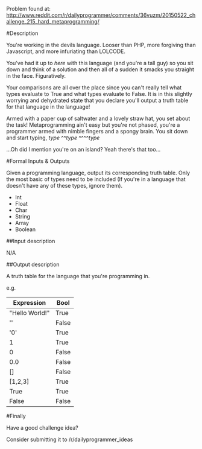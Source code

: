 Problem found at: http://www.reddit.com/r/dailyprogrammer/comments/36vuzm/20150522_challenge_215_hard_metaprogramming/

#Description

You're working in the devils language. Looser than PHP, more forgiving than Javascript, and more infuriating than LOLCODE.

You've had it up to *here* with this language (and you're a tall guy) so you sit down and think of a solution and then all of a sudden it smacks you straight in the face. Figuratively.

Your comparisons are all over the place since you can't really tell what types evaluate to True and what types evaluate to False. It is in this slightly worrying and dehydrated state that you declare you'll output a truth table for that language in the language!

Armed with a paper cup of saltwater and a lovely straw hat, you set about the task!
Metaprogramming ain't easy but you're not phased, you're a programmer armed with nimble fingers and a spongy brain. You sit down and start typing, *type* ^^*type* ^^^^*type*

...Oh did I mention you're on an island? Yeah there's that too...

#Formal Inputs &amp; Outputs

Given a programming language, output its corresponding truth table. Only the most basic of types need to be included (If you're in a language that doesn't have any of these types, ignore them).

* Int
* Float
* Char
* String
* Array
* Boolean


##Input description

N/A

##Output description

A truth table for the language that you're programming in.

e.g.

Expression | Bool
----------|----
"Hello World!" | True
'' | False
'0' | True
1 | True
0 | False
0.0 | False
[] | False
[1,2,3] | True
True | True
False | False


#Finally

Have a good challenge idea?

Consider submitting it to /r/dailyprogrammer_ideas
